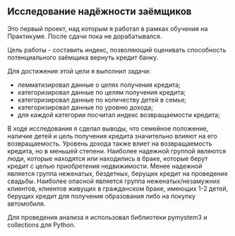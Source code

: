## Исследование надёжности заёмщиков

Это первый проект, над которым я работал в рамках обучения на Практикуме. После сдачи пока не дорабатывался. 

Цель работы - составить индекс, позволяющий оценивать способность потенциального заёмщика вернуть кредит банку. 

Для достижения этой цели я выполнил задачи: 
- лемматизировал данные о целях получения кредита; 
- категоризировал данные по целям получения кредита; 
- категоризировал данные по количеству детей в семье;
- категоризировал данные по уровню дохода; 
- для каждой категории посчитал индекс возвращаемости кредита;

В ходе исследования я сделал выводы, что семейное положение, наличие детей и цель получения кредита значительно влияют на его возвращаемость. Уровень дохода также влиет на возвращаемость кредита, но в меньшей степени. Наиболее надежной группой являются люди, которые находятся или находились в браке, которые берут кредит с целью приобретения недвижимости. Менее надежной является группа неженатых, бездетных, берущих кредит на проведение свадьбы. Наиболее опасной является группа неженатых/незамужних клиентов, клиентов живущих в гражданском браке, имеющих 1-2 детей, берущих кредит для получения образования либо на покупку автомобиля. 

Для проведения анализа я использовал библиотеки pymystem3 и collections для Python.
